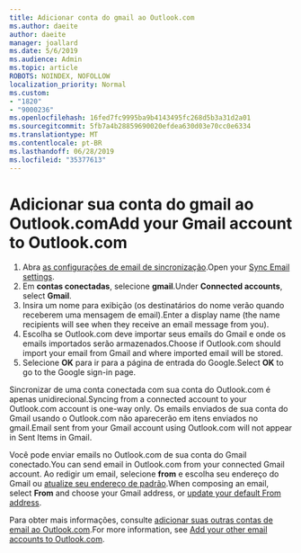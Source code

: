 ```yaml
---
title: Adicionar conta do gmail ao Outlook.com
ms.author: daeite
author: daeite
manager: joallard
ms.date: 5/6/2019
ms.audience: Admin
ms.topic: article
ROBOTS: NOINDEX, NOFOLLOW
localization_priority: Normal
ms.custom:
- "1820"
- "9000236"
ms.openlocfilehash: 16fed7fc9995ba9b4143495fc268d5b3a31d2a01
ms.sourcegitcommit: 5fb7a4b28859690020efdea630d03e70cc0e6334
ms.translationtype: MT
ms.contentlocale: pt-BR
ms.lasthandoff: 06/28/2019
ms.locfileid: "35377613"
---
```

# <a name="add-your-gmail-account-to-outlookcom"></a><span data-ttu-id="28a7c-102">Adicionar sua conta do gmail ao Outlook.com</span><span class="sxs-lookup"><span data-stu-id="28a7c-102">Add your Gmail account to Outlook.com</span></span>

1. <span data-ttu-id="28a7c-103">Abra [as configurações de email de sincronização](https://go.microsoft.com/fwlink/?linkid=875264).</span><span class="sxs-lookup"><span data-stu-id="28a7c-103">Open your [Sync Email settings](https://go.microsoft.com/fwlink/?linkid=875264).</span></span>
2. <span data-ttu-id="28a7c-104">Em **contas conectadas**, selecione **gmail**.</span><span class="sxs-lookup"><span data-stu-id="28a7c-104">Under **Connected accounts**, select **Gmail**.</span></span>
3. <span data-ttu-id="28a7c-105">Insira um nome para exibição (os destinatários do nome verão quando receberem uma mensagem de email).</span><span class="sxs-lookup"><span data-stu-id="28a7c-105">Enter a display name (the name recipients will see when they receive an email message from you).</span></span>
4. <span data-ttu-id="28a7c-106">Escolha se Outlook.com deve importar seus emails do Gmail e onde os emails importados serão armazenados.</span><span class="sxs-lookup"><span data-stu-id="28a7c-106">Choose if Outlook.com should import your email from Gmail and where imported email will be stored.</span></span>
5. <span data-ttu-id="28a7c-107">Selecione **OK** para ir para a página de entrada do Google.</span><span class="sxs-lookup"><span data-stu-id="28a7c-107">Select **OK** to go to the Google sign-in page.</span></span>

<span data-ttu-id="28a7c-108">Sincronizar de uma conta conectada com sua conta do Outlook.com é apenas unidirecional.</span><span class="sxs-lookup"><span data-stu-id="28a7c-108">Syncing from a connected account to your Outlook.com account is one-way only.</span></span> <span data-ttu-id="28a7c-109">Os emails enviados de sua conta do Gmail usando o Outlook.com não aparecerão em itens enviados no gmail.</span><span class="sxs-lookup"><span data-stu-id="28a7c-109">Email sent from your Gmail account using Outlook.com will not appear in Sent Items in Gmail.</span></span>

<span data-ttu-id="28a7c-110">Você pode enviar emails no Outlook.com de sua conta do Gmail conectado.</span><span class="sxs-lookup"><span data-stu-id="28a7c-110">You can send email in Outlook.com from your connected Gmail account.</span></span> <span data-ttu-id="28a7c-111">Ao redigir um email, selecione **from** e escolha seu endereço do Gmail ou [atualize seu endereço de padrão](https://go.microsoft.com/fwlink/?linkid=875264).</span><span class="sxs-lookup"><span data-stu-id="28a7c-111">When composing an email, select **From** and choose your Gmail address, or [update your default From address](https://go.microsoft.com/fwlink/?linkid=875264).</span></span>

<span data-ttu-id="28a7c-112">Para obter mais informações, consulte [adicionar suas outras contas de email ao Outlook.com](https://support.office.com/article/c5224df4-5885-4e79-91ba-523aa743f0ba).</span><span class="sxs-lookup"><span data-stu-id="28a7c-112">For more information, see [Add your other email accounts to Outlook.com](https://support.office.com/article/c5224df4-5885-4e79-91ba-523aa743f0ba).</span></span>